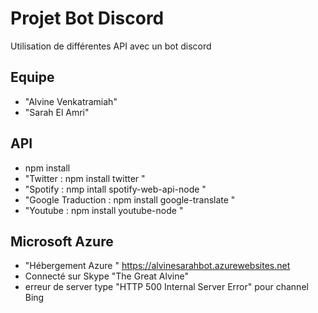 # Projet Bot Discord

Utilisation de différentes API avec un bot discord

## <a name="team-members"></a>Equipe
* "Alvine Venkatramiah"
* "Sarah El Amri"

## API 

* npm install 
* "Twitter : npm install twitter "
* "Spotify : nmp intall spotify-web-api-node "
* "Google Traduction : npm install google-translate "
* "Youtube : npm install youtube-node "

## Microsoft Azure 

* "Hébergement Azure " https://alvinesarahbot.azurewebsites.net
* Connecté sur Skype "The Great Alvine"
* erreur de server type "HTTP 500 Internal Server Error" pour channel Bing
